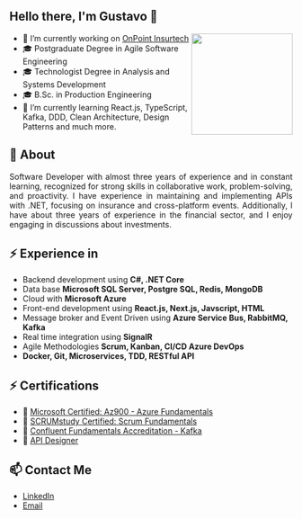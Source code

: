 ## Hello there, I'm Gustavo 👋

<img align="right" height="180" src="https://github-readme-stats.vercel.app/api/top-langs/?username=guftrindade&layout=compact&theme=default)](https://github.com/anuraghazra/github-readme-stats"/>

- 🔭 I’m currently working on [OnPoint Insurtech](https://www.linkedin.com/company/onpointinsurtech/)
- 🎓 Postgraduate Degree in Agile Software Engineering	
- 🎓 Technologist Degree in Analysis and Systems Development
- 🎓 B.Sc. in Production Engineering
- 🌱 I’m currently learning React.js, TypeScript, Kafka, DDD, Clean Architecture, Design Patterns and much more.

## 🧐 About

<p align="justify">Software Developer with almost three years of experience and in constant learning, recognized for strong skills in collaborative work, problem-solving, and proactivity. I have experience in maintaining and implementing APIs with .NET, focusing on insurance and cross-platform events. Additionally, I have about three years of experience in the financial sector, and I enjoy engaging in discussions about investments.</p>

## ⚡ Experience in
- Backend development using **C#, .NET Core**
- Data base **Microsoft SQL Server, Postgre SQL, Redis, MongoDB**
- Cloud with **Microsoft Azure**
- Front-end development using **React.js, Next.js, Javscript, HTML**
- Message broker and Event Driven using **Azure Service Bus, RabbitMQ, Kafka**
- Real time integration using **SignalR**
- Agile Methodologies **Scrum, Kanban, CI/CD Azure DevOps**
- **Docker, Git, Microservices, TDD, RESTful API**


## ⚡ Certifications
- 🏅 [Microsoft Certified: Az900 - Azure Fundamentals](https://www.credly.com/badges/ac7bd337-7cbf-4d87-9abd-3d7917a8ffa0)
- 🏅 [SCRUMstudy Certified: Scrum Fundamentals](https://www.scrumstudy.com/certification/verify?type=SFC&number=883928)
- 🏅 [Confluent Fundamentals Accreditation - Kafka](https://www.credential.net/cf162166-d0d6-4b35-9ca5-f61971b50c73#gs.g2buot)
- 🏅 [API Designer](https://www.linkedin.com/company/api-academy)

## 📫 Contact Me

- [LinkedIn](https://www.linkedin.com/in/gustavoftrindade/)
- [Email](gustavo.trindade.tech@gmail.com)
